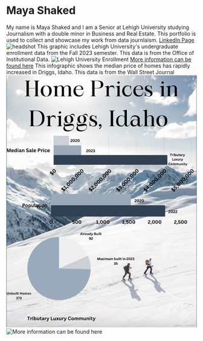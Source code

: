 # Maya Shaked
My name is Maya Shaked and I am a Senior at Lehigh University studying Journalism with a double minor in Business and Real Estate. This portfolio is used to collect and showcase my work from data journlaism. 
[LinkedIn Page](http://www.linkedin.com/in/mayashaked426)
![headshot](https://github.com/mayashaked4/mayashaked4.github.io/blob/main/Maya%20Shaked.jpg?raw=true)
This graphic includes Lehigh University's undergraduate enrollment data from the Fall 2023 semester. This data is from the Office of Institutional Data. 
![Lehigh University Enrollment](https://github.com/mayashaked4/mayashaked4.github.io/blob/main/Total%20Number%20of%20Undergraduate%20Students.png?raw=true)
[More information can be found here](https://data.lehigh.edu/sites/oirsa.lehigh.edu/files/LUprofile_2022.pdf)
This infographic shows the median price of homes has rapidly increased in Driggs, Idaho. This data is from the Wall Street Journal
![Drigg's Idaho Population](https://github.com/mayashaked4/mayashaked4.github.io/blob/main/Screenshot%202023-10-01%20at%204.01.19%20PM.png?raw=true)
![More information can be found here](https://www.wsj.com/real-estate/luxury-homes/driggs-idaho-real-estate-market-57f888c9?mod=luxury-homes_more_article_pos13)
